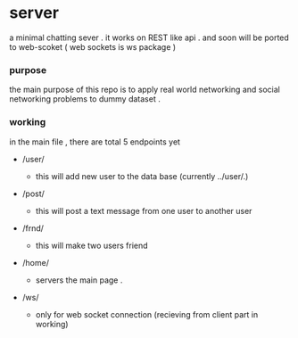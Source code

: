  # server 

a minimal chatting sever . it works on REST like api . and soon will be ported to web-scoket
( web sockets is ws package )

### purpose 
the main purpose of this repo is to apply real world networking and social networking problems to dummy dataset .
### working 

in the main file , there are total 5 endpoints yet 

* /user/
    * this will add new user to the data base (currently ../user/.) 
* /post/
    * this will post a text message from one user to another user 
* /frnd/
    * this will make two users friend

* /home/
    * servers the main page .
* /ws/
    * only for web socket connection (recieving from client part in working)
